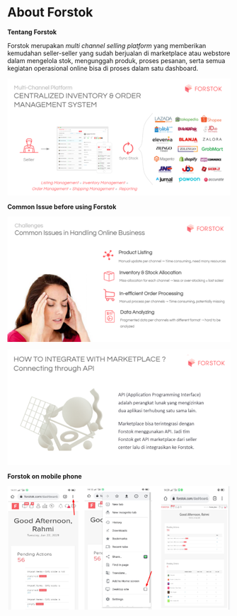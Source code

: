 # About Forstok

**Tentang Forstok**

Forstok merupakan _multi channel selling platform_ yang memberikan kemudahan seller-seller yang sudah berjualan di marketplace atau webstore dalam mengelola stok, mengunggah produk, proses pesanan, serta semua kegiatan operasional online bisa di proses dalam satu dashboard.

![](<../../.gitbook/assets/image (379).png>)

**Common Issue before using Forstok**

![](<../../.gitbook/assets/image (381).png>)

![](<../../.gitbook/assets/image (384).png>)



**Forstok on mobile phone**

![](<../../.gitbook/assets/image (383).png>)
